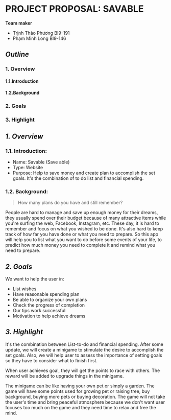 ﻿# PROJECT PROPOSAL: SAVABLE

**Team maker**
- Trịnh Thảo Phương BI9-191
- Phạm Minh Long BI9-146

## *Outline*
### 1. Overview
#### 1.1.Introduction
#### 1.2.Background
### 2. Goals
### 3. Highlight
  
## *1. Overview*

### 1.1. Introduction:
  
- Name: Savable (Save able)
- Type: Website
- Purpose: Help to save money and create plan to accomplish the set goals. It's the combination of to do list and financial spending.

### 1.2. Background:
   
   > How many plans do you have and still remember?
   
 People are hard to manage and save up enough money for their dreams, they usually spend over their budget because of many attractive items while you're surfing the web, Facebook, Instagram, etc. These day, it is hard to remember and focus on what you wished to be done. It's also hard to keep track of how far you have done or what you need to prepare. So this app will help you to list what you want to do before some events of your life, to predict how much money you need to complete it and remind what you need to prepare.
   
## *2. Goals*
We want to help the user in: 
- List wishes
- Have reasonable spending plan
- Be able to organize your own plans
- Check the progress of completion
- Our tips work successful
- Motivation to help achieve dreams

## *3. Highlight*
It's the combination between List-to-do and financial spending. After some update, we will create a minigame to stimulate the desire to accomplish the set goals. Also, we will help user to assess the importance of setting goals so they have to consider what to finish first.

When user achieves goal, they will get the points to race with others. The reward will be added to upgrade things in the minigame.

The minigame can be like having your own pet or simply a garden. The game will have some points used for growing pet or raising tree, buy background, buying more pets or buying decoration. The game will not take the user's time and bring peaceful atmosphere because we don't want user focuses too much on the game and they need time to relax and free the mind.
